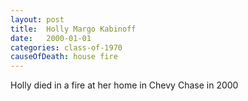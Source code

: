 ```yaml
---
layout: post
title:  Holly Margo Kabinoff
date:   2000-01-01
categories: class-of-1970
causeOfDeath: house fire
---
```

Holly died in a fire at her home in Chevy Chase in 2000

